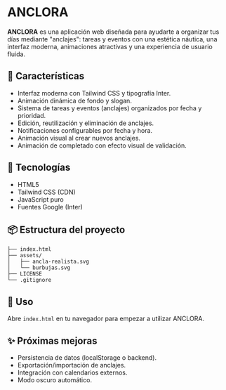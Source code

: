 # ANCLORA

**ANCLORA** es una aplicación web diseñada para ayudarte a organizar tus días mediante "anclajes": tareas y eventos con una estética náutica, una interfaz moderna, animaciones atractivas y una experiencia de usuario fluida.

## 🌟 Características

- Interfaz moderna con Tailwind CSS y tipografía Inter.
- Animación dinámica de fondo y slogan.
- Sistema de tareas y eventos (anclajes) organizados por fecha y prioridad.
- Edición, reutilización y eliminación de anclajes.
- Notificaciones configurables por fecha y hora.
- Animación visual al crear nuevos anclajes.
- Animación de completado con efecto visual de validación.

## 🚀 Tecnologías

- HTML5
- Tailwind CSS (CDN)
- JavaScript puro
- Fuentes Google (Inter)

## 📦 Estructura del proyecto

```
├── index.html
├── assets/
│   ├── ancla-realista.svg
│   └── burbujas.svg
├── LICENSE
└── .gitignore
```

## 📂 Uso

Abre `index.html` en tu navegador para empezar a utilizar ANCLORA.

## ✨ Próximas mejoras

- Persistencia de datos (localStorage o backend).
- Exportación/importación de anclajes.
- Integración con calendarios externos.
- Modo oscuro automático.
